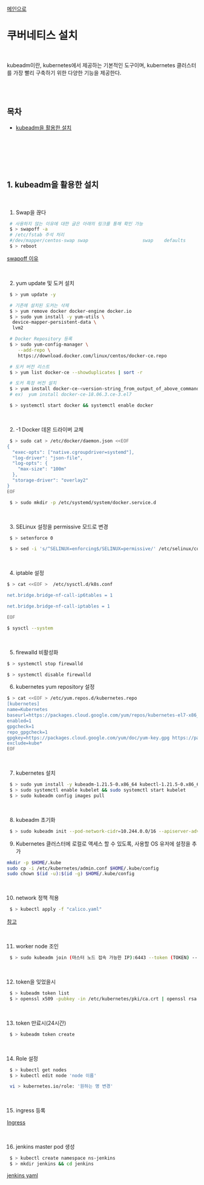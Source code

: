 <a href="https://github.com/och5351/cluster#readme">메인으로</a>

<a id="home1"></a>

# 쿠버네티스 설치

<br>

kubeadm이란, kubernetes에서 제공하는 기본적인 도구이며, kubernetes 클러스터를 가장 빨리 구축하기 위한 다양한 기능을 제공한다.

<br><br>

## 목차

- [kubeadm을 활용한 설치](#1)

<br><br>

<br><br>
<a id="1"></a>

## 1. kubeadm을 활용한 설치

<br>

1. Swap을 끊다

```bash
 # 사용하지 않는 이유에 대한 글은 아래의 링크를 통해 확인 가능
 $ > swapoff -a
 # /etc/fstab 주석 처리
 #/dev/mapper/centos-swap swap                    swap    defaults        0 0
 $ > reboot
```

<a href="https://www.evernote.com/shard/s360/client/snv?noteGuid=caa3d18e-4bda-4516-9ec9-1180999015e2&noteKey=46fa507ba5b78edc&sn=https%3A%2F%2Fwww.evernote.com%2Fshard%2Fs360%2Fsh%2Fcaa3d18e-4bda-4516-9ec9-1180999015e2%2F46fa507ba5b78edc&title=191120%2Bwhy%2Bk8s%2Bdisable%2Bswap%253F">swapoff 이유</a>

<br>

2. yum update 및 도커 설치

```bash
 $ > yum update -y

 # 기존에 설치된 도커는 삭제
 $ > yum remove docker docker-engine docker.io
 $ > sudo yum install -y yum-utils \
  device-mapper-persistent-data \
  lvm2

 # Docker Repository 등록
 $ > sudo yum-config-manager \
    --add-repo \
    https://download.docker.com/linux/centos/docker-ce.repo

 # 도커 버전 리스트
 $ > yum list docker-ce --showduplicates | sort -r

 # 도커 특정 버전 설치
 $ > yum install docker-ce-<version-string_from_output_of_above_command>
 # ex)  yum install docker-ce-18.06.3.ce-3.el7

 $ > systemctl start docker && systemctl enable docker
```

<br>

2. -1 Docker 데몬 드라이버 교체

```bash
 $ > sudo cat > /etc/docker/daemon.json <<EOF
{
  "exec-opts": ["native.cgroupdriver=systemd"],
  "log-driver": "json-file",
  "log-opts": {
    "max-size": "100m"
  },
  "storage-driver": "overlay2"
}
EOF

 $ > sudo mkdir -p /etc/systemd/system/docker.service.d
```

<br>

3. SELinux 설정을 permissive 모드로 변경

```bash
 $ > setenforce 0

 $ > sed -i 's/^SELINUX=enforcing$/SELINUX=permissive/' /etc/selinux/config
```

<br>

4. iptable 설정

```bash
$ > cat <<EOF >  /etc/sysctl.d/k8s.conf

net.bridge.bridge-nf-call-ip6tables = 1

net.bridge.bridge-nf-call-iptables = 1

EOF

$ sysctl --system
```

<br>

5. firewalld 비활성화

```bash
$ > systemctl stop firewalld

$ > systemctl disable firewalld
```

6. kubernetes yum repository 설정

```bash
$ > cat <<EOF > /etc/yum.repos.d/kubernetes.repo
[kubernetes]
name=Kubernetes
baseurl=https://packages.cloud.google.com/yum/repos/kubernetes-el7-x86_64
enabled=1
gpgcheck=1
repo_gpgcheck=1
gpgkey=https://packages.cloud.google.com/yum/doc/yum-key.gpg https://packages.cloud.google.com/yum/doc/rpm-package-key.gpg
exclude=kube*
EOF
```

<br>

7. kubernetes 설치

```bash
 $ > sudo yum install -y kubeadm-1.21.5-0.x86_64 kubectl-1.21.5-0.x86_64 kubelet-1.21.5-0.x86_64 --disableexcludes=kubernetes
 $ > sudo systemctl enable kubelet && sudo systemctl start kubelet
 $ > sudo kubeadm config images pull
```

<br>

8. kubeadm 초기화

```bash
 $ > sudo kubeadm init --pod-network-cidr=10.244.0.0/16 --apiserver-advertise-address='private IP'
```

9. Kubernetes 클러스터에 로컬로 액세스 할 수 있도록, 사용할 OS 유저에 설정을 추가

```bash
mkdir -p $HOME/.kube
sudo cp -i /etc/kubernetes/admin.conf $HOME/.kube/config
sudo chown $(id -u):$(id -g) $HOME/.kube/config
```

<br>

10. network 정책 적용

```bash
 $ > kubectl apply -f "calico.yaml"
```

<a href="https://lifeplan-b.tistory.com/158?category=886551">참고</a>

<br>

11. worker node 조인

```bash
 $ > sudo kubeadm join (마스터 노드 접속 가능한 IP):6443 --token (TOKEN) --discovery-token-ca-cert-hash (DISCOVERY_HASH)
```

<br>

12. token을 잊었을시

```bash
 $ > kubeadm token list
 $ > openssl x509 -pubkey -in /etc/kubernetes/pki/ca.crt | openssl rsa -pubin -outform der 2>/dev/null | openssl dgst -sha256 -hex | sed 's/^.* //'
```

<br>

13. token 만료시(24시간)

```bash
 $ > kubeadm token create
```

<br>

14. Role 설정

```bash
 $ > kubectl get nodes
 $ > kubectl edit node 'node 이름'

 vi > kubernetes.io/role: '원하는 명 변경'
```

<br>

15. ingress 등록

<a href="https://github.com/och5351/cluster/tree/main/master_yaml/ingress-keepalived">Ingress</a>

<br>

16. jenkins master pod 생성

```bash
 $ > kubectl create namespace ns-jenkins
 $ > mkdir jenkins && cd jenkins
```

<a href="https://github.com/och5351/cluster/tree/main/master_yaml/jenkins">jenkins yaml</a>

<br>
